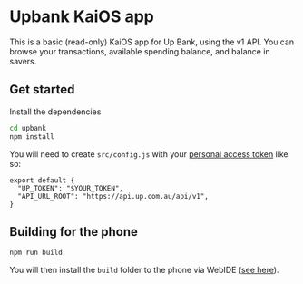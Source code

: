 # Upbank KaiOS app

This is a basic (read-only) KaiOS app for Up Bank, using the v1 API.
You can browse your transactions, available spending balance, and balance in savers.

## Get started

Install the dependencies

```bash
cd upbank
npm install
```

You will need to create `src/config.js` with your [personal access token](https://api.up.com.au/getting_started) like so:
```
export default {
  "UP_TOKEN": "$YOUR_TOKEN",
  "API_URL_ROOT": "https://api.up.com.au/api/v1",
}
```

## Building for the phone

```bash
npm run build
```

You will then install the `build` folder to the phone via WebIDE ([see here](https://sites.google.com/view/bananahackers/development/webide#h.p_zvqqyAT0XBks)).
